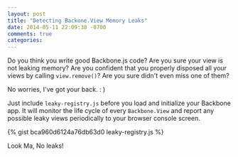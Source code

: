 ```yaml
---
layout: post
title: "Detecting Backone.View Memory Leaks"
date: 2014-05-11 22:09:38 -0700
comments: true
categories:
---
```


Do you think you write good Backbone.js code? Are you sure your view is not
leaking memory? Are you confident that you properly disposed all your views
by calling `view.remove()`? Are you sure didn't even miss one of them?

No worries, I've got your back. : )

Just include `leaky-registry.js` before you load and initialize your Backbone app. It
will monitor the life cycle of every `Backbone.View` and report any possible
leaky views periodically to your browser console screen.

{% gist bca960d6124a76db63d0 leaky-registry.js %}

Look Ma, No leaks!

